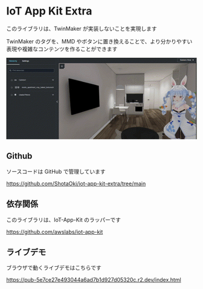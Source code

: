 # IoT App Kit Extra

このライブラリは、TwinMaker が実装しないことを実現します

TwinMaker のタグを、MMD やボタンに置き換えることで、より分かりやすい表現や複雑なコンテンツを作ることができます

<img src="https://github.com/ShotaOki/iot-app-kit-extra/blob/main/images/mmd-image.gif?raw=true">

## Github

ソースコードは GitHub で管理しています

https://github.com/ShotaOki/iot-app-kit-extra/tree/main

## 依存関係

このライブラリは、IoT-App-Kit のラッパーです

https://github.com/awslabs/iot-app-kit

## ライブデモ

ブラウザで動くライブデモはこちらです

https://pub-5e7ce27e493044a6ad7b1d927d05320c.r2.dev/index.html

